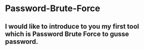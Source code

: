 # Password-Brute-Force
## I would like to introduce to you my first tool which is Password Brute Force to gusse password. 
